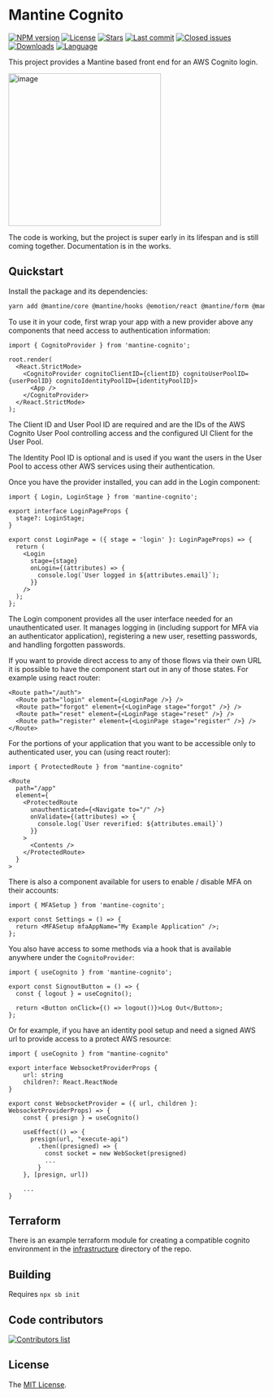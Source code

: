 # Mantine Cognito

[![NPM version][npm-image]][npm-url]
[![License][license-image]][license-url]
[![Stars][stars-image]][stars-url]
[![Last commit][last-commit-image]][repo-url]
[![Closed issues][closed-issues-image]][closed-issues-url]
[![Downloads][downloads-image]][npm-url]
[![Language][language-image]][repo-url]

This project provides a Mantine based front end for an AWS Cognito login.

<img src="https://user-images.githubusercontent.com/319506/225537205-b4d9e03b-b5fb-4b12-a17a-ae3f4fe66b7b.png" alt="image" width="300"/>

The code is working, but the project is super early in its lifespan and
is still coming together. Documentation is in the works.

## Quickstart

Install the package and its dependencies:

```sh
yarn add @mantine/core @mantine/hooks @emotion/react @mantine/form @mantine/notifications @tabler/icons-react mantine-cognito
```

To use it in your code, first wrap your app with a new provider above any
components that need access to authentication information:

```tsx
import { CognitoProvider } from 'mantine-cognito';

root.render(
  <React.StrictMode>
    <CognitoProvider cognitoClientID={clientID} cognitoUserPoolID={userPoolID} cognitoIdentityPoolID={identityPoolID}>
      <App />
    </CognitoProvider>
  </React.StrictMode>
);
```

The Client ID and User Pool ID are required and are the IDs of the AWS
Cognito User Pool controlling access and the configured UI Client for the
User Pool.

The Identity Pool ID is optional and is used if you want the users in the
User Pool to access other AWS services using their authentication.

Once you have the provider installed, you can add in the Login component:

```tsx
import { Login, LoginStage } from 'mantine-cognito';

export interface LoginPageProps {
  stage?: LoginStage;
}

export const LoginPage = ({ stage = 'login' }: LoginPageProps) => {
  return (
    <Login
      stage={stage}
      onLogin={(attributes) => {
        console.log(`User logged in ${attributes.email}`);
      }}
    />
  );
};
```

The Login component provides all the user interface needed for an
unauthenticated user. It manages logging in (including support for MFA via an
authenticator application), registering a new user, resetting passwords, and handling forgotten passwords.

If you want to provide direct access to any of those flows via their own URL
it is possible to have the component start out in any of those states. For
example using react router:

```tsx
<Route path="/auth">
  <Route path="login" element={<LoginPage />} />
  <Route path="forgot" element={<LoginPage stage="forgot" />} />
  <Route path="reset" element={<LoginPage stage="reset" />} />
  <Route path="register" element={<LoginPage stage="register" />} />
</Route>
```

For the portions of your application that you want to be accessible only to authenticated user, you can (using react router):

```tsx
import { ProtectedRoute } from "mantine-cognito"

<Route
  path="/app"
  element={
    <ProtectedRoute
      unauthenticated={<Navigate to="/" />}
      onValidate={(attributes) => {
        console.log(`User reverified: ${attributes.email}`)
      }}
    >
      <Contents />
    </ProtectedRoute>
  }
>
```

There is also a component available for users to enable / disable MFA on their accounts:

```tsx
import { MFASetup } from 'mantine-cognito';

export const Settings = () => {
  return <MFASetup mfaAppName="My Example Application" />;
};
```

You also have access to some methods via a hook that is available anywhere
under the `CognitoProvider`:

```tsx
import { useCognito } from 'mantine-cognito';

export const SignoutButton = () => {
  const { logout } = useCognito();

  return <Button onClick={() => logout()}>Log Out</Button>;
};
```

Or for example, if you have an identity pool setup and need a signed AWS url
to provide access to a protect AWS resource:

```tsx
import { useCognito } from "mantine-cognito"

export interface WebsocketProviderProps {
    url: string
    children?: React.ReactNode
}

export const WebsocketProvider = ({ url, children }: WebsocketProviderProps) => {
    const { presign } = useCognito()

    useEffect(() => {
      presign(url, "execute-api")
        .then((presigned) => {
          const socket = new WebSocket(presigned)
          ...
        }
    }, [presign, url])

    ...
}
```

## Terraform

There is an example terraform module for creating a compatible cognito environment in the [infrastructure](infrastructure) directory of the repo.

## Building

Requires `npx sb init`

## Code contributors

[![Contributors list](https://contrib.rocks/image?repo=milkbar/mantine-cognito)](https://github.com/milkbar/mantine-cognito/graphs/contributors)

## License

The [MIT License](https://github.com/milkbar/mantine-cognito/blob/master/LICENSE).

[npm-url]: https://npmjs.org/package/@milkbar/mantine-cognito
[repo-url]: https://github.com/milkbar/mantine-cognito
[stars-url]: https://github.com/milkbar/mantine-cognito/stargazers
[closed-issues-url]: https://github.com/milkbar/mantine-cognito/issues?q=is%3Aissue+is%3Aclosed
[license-url]: LICENSE
[npm-image]: https://img.shields.io/npm/v/@milkbar/mantine-cognito.svg?style=flat-square
[license-image]: http://img.shields.io/npm/l/@milkbar/mantine-cognito.svg?style=flat-square
[downloads-image]: http://img.shields.io/npm/dm/@milkbar/mantine-cognito.svg?style=flat-square
[stars-image]: https://img.shields.io/github/stars/milkbar/mantine-cognito?style=flat-square
[last-commit-image]: https://img.shields.io/github/last-commit/milkbar/mantine-cognito?style=flat-square
[closed-issues-image]: https://img.shields.io/github/issues-closed-raw/milkbar/mantine-cognito?style=flat-square
[language-image]: https://img.shields.io/github/languages/top/milkbar/mantine-cognito?style=flat-square

